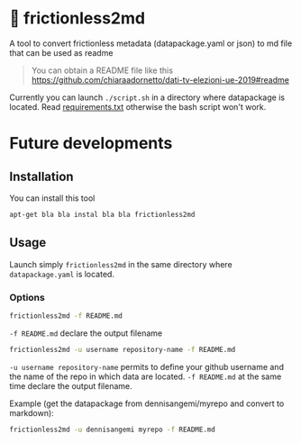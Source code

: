 # 🔧 frictionless2md
A tool to convert frictionless metadata (datapackage.yaml or json) to md file that can be used as readme

> You can obtain a README file like this https://github.com/chiaraadornetto/dati-tv-elezioni-ue-2019#readme

Currently you can launch `./script.sh` in a directory where datapackage is located.
Read [requirements.txt](requirements.txt) otherwise the bash script won't work. 


# Future developments 
## Installation
You can install this tool
```bash
apt-get bla bla instal bla bla frictionless2md
```

## Usage

Launch simply `frictionless2md` in the same directory where `datapackage.yaml` is located.

### Options

```bash
frictionless2md -f README.md
```

`-f README.md` declare the output filename

```bash
frictionless2md -u username repository-name -f README.md
```

`-u username repository-name` permits to define your github username and the name of the repo in which data are located. `-f README.md` at the same time declare the output filename.

Example (get the datapackage from dennisangemi/myrepo and convert to markdown):
```bash
frictionless2md -u dennisangemi myrepo -f README.md
```

